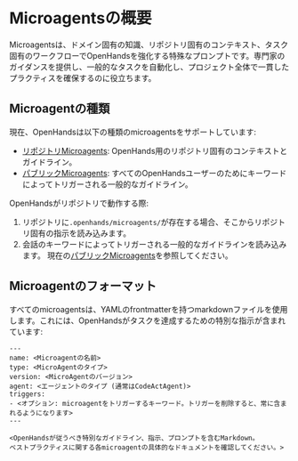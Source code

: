 # Microagentsの概要

Microagentsは、ドメイン固有の知識、リポジトリ固有のコンテキスト、タスク固有のワークフローでOpenHandsを強化する特殊なプロンプトです。専門家のガイダンスを提供し、一般的なタスクを自動化し、プロジェクト全体で一貫したプラクティスを確保するのに役立ちます。

## Microagentの種類

現在、OpenHandsは以下の種類のmicroagentsをサポートしています:

* [リポジトリMicroagents](./microagents-repo): OpenHands用のリポジトリ固有のコンテキストとガイドライン。
* [パブリックMicroagents](./microagents-public): すべてのOpenHandsユーザーのためにキーワードによってトリガーされる一般的なガイドライン。

OpenHandsがリポジトリで動作する際:

1. リポジトリに`.openhands/microagents/`が存在する場合、そこからリポジトリ固有の指示を読み込みます。
2. 会話のキーワードによってトリガーされる一般的なガイドラインを読み込みます。
現在の[パブリックMicroagents](https://github.com/All-Hands-AI/OpenHands/tree/main/microagents/knowledge)を参照してください。

## Microagentのフォーマット

すべてのmicroagentsは、YAMLのfrontmatterを持つmarkdownファイルを使用します。これには、OpenHandsがタスクを達成するための特別な指示が含まれています:
```
---
name: <Microagentの名前>
type: <MicroAgentのタイプ>
version: <MicroAgentのバージョン>
agent: <エージェントのタイプ (通常はCodeActAgent)>
triggers:
- <オプション: microagentをトリガーするキーワード。トリガーを削除すると、常に含まれるようになります>
---

<OpenHandsが従うべき特別なガイドライン、指示、プロンプトを含むMarkdown。
ベストプラクティスに関する各microagentの具体的なドキュメントを確認してください。>
```